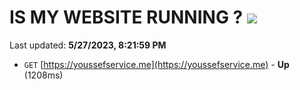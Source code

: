 # IS MY WEBSITE RUNNING ? [![](https://img.shields.io/static/v1?label=Sponsor&message=%E2%9D%A4&logo=GitHub&color=%23fe8e86)](https://github.com/sponsors/<username>)

Last updated: **5/27/2023, 8:21:59 PM**

- `GET` [https://youssefservice.me](https://youssefservice.me) - **Up** (1208ms)
